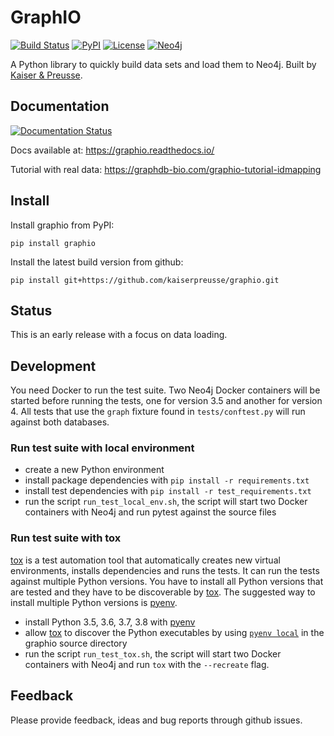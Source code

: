 # GraphIO

[![Build Status](https://travis-ci.com/kaiserpreusse/graphio.svg?branch=master)](https://travis-ci.com/kaiserpreusse/graphio)
[![PyPI](https://img.shields.io/pypi/v/graphio)](https://pypi.org/project/graphio)
[![License](https://img.shields.io/badge/License-Apache%202.0-blue.svg)](https://opensource.org/licenses/Apache-2.0)
[![Neo4j](https://img.shields.io/badge/Neo4j-3.4%20%7C%203.5%20%7C%204.0-blue)](https://neo4j.com)

A Python library to quickly build data sets and load them to Neo4j. Built by [Kaiser & Preusse](https://kaiser-preusse.com).

## Documentation
[![Documentation Status](https://readthedocs.org/projects/graphio/badge/?version=latest)](https://graphio.readthedocs.io/en/latest/?badge=latest)

Docs available at: https://graphio.readthedocs.io/

Tutorial with real data: https://graphdb-bio.com/graphio-tutorial-idmapping

## Install
Install graphio from PyPI:

```shell script
pip install graphio
```

Install the latest build version from github:

```shell script
pip install git+https://github.com/kaiserpreusse/graphio.git
```

## Status
This is an early release with a focus on data loading.

## Development
You need Docker to run the test suite. Two Neo4j Docker containers will be started before running the tests, one for version 3.5 and another for version 4.
All tests that use the `graph` fixture found in `tests/conftest.py` will run against both databases.

### Run test suite with local environment
- create a new Python environment
- install package dependencies with `pip install -r requirements.txt`
- install test dependencies with `pip install -r test_requirements.txt`
- run the script `run_test_local_env.sh`, the script will start two Docker containers with Neo4j and run pytest against the source files


### Run test suite with tox
[tox](https://tox.readthedocs.io/en/latest/) is a test automation tool that automatically creates new virtual environments, installs dependencies and runs the tests. 
It can run the tests against multiple Python versions. You have to install all Python versions that are tested and they have to be discoverable
by [tox](https://tox.readthedocs.io/en/latest/). The suggested way to install multiple Python versions is [pyenv](https://github.com/pyenv/pyenv).

- install Python 3.5, 3.6, 3.7, 3.8 with [pyenv](https://github.com/pyenv/pyenv)
- allow [tox](https://tox.readthedocs.io/en/latest/) to discover the Python executables by using [`pyenv local`](https://github.com/pyenv/pyenv/blob/master/COMMANDS.md#pyenv-local) in the graphio source directory
- run the script `run_test_tox.sh`, the script will start two Docker containers with Neo4j and run `tox` with the `--recreate` flag.


## Feedback
Please provide feedback, ideas and bug reports through github issues.


